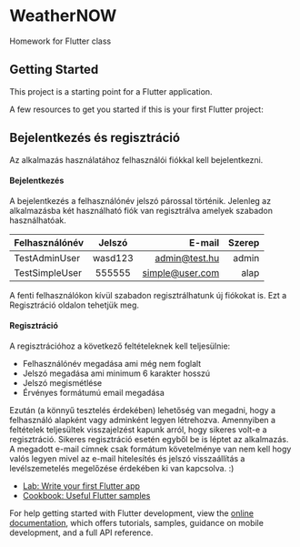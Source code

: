# WeatherNOW

Homework for Flutter class

## Getting Started

This project is a starting point for a Flutter application.

A few resources to get you started if this is your first Flutter project:

## Bejelentkezés és regisztráció

Az alkalmazás használatához felhasználói fiókkal kell bejelentkezni. 

#### Bejelentkezés

A bejelentkezés a felhasználónév jelszó párossal történik.
Jelenleg az alkalmazásba két használható fiók van regisztrálva amelyek szabadon használhatóak.

| Felhasználónév        | Jelszó           | E-mail            | Szerep  |
| -------------         |:----------------:| -----------------:|--------:|
| TestAdminUser         | wasd123          | admin@test.hu     | admin   |
| TestSimpleUser        | 555555           |  simple@user.com  |   alap  |

A fenti felhasználókon kívül szabadon regisztrálhatunk új fiókokat is. Ezt a Regisztráció oldalon tehetjük meg.

#### Regisztráció

A regisztrációhoz a következő feltételeknek kell teljesülnie:
- Felhasználónév megadása ami még nem foglalt
- Jelszó megadása ami minimum 6 karakter hosszú
- Jelszó megismétlése
- Érvényes formátumú email megadása

Ezután (a könnyű tesztelés érdekében) lehetőség van megadni, hogy a felhasználó alapként vagy adminként legyen létrehozva.
Amennyiben a feltételek teljesültek visszajelzést kapunk arról, hogy sikeres volt-e a regisztráció. Sikeres regisztráció esetén egyből be is léptet az alkalmazás.
A megadott e-mail címnek csak formátum követelménye van nem kell hogy valós legyen mivel az e-mail hitelesítés és jelszó visszaállítás a levélszemetelés megelőzése érdekében ki van kapcsolva. :)

- [Lab: Write your first Flutter app](https://docs.flutter.dev/get-started/codelab)
- [Cookbook: Useful Flutter samples](https://docs.flutter.dev/cookbook)

For help getting started with Flutter development, view the
[online documentation](https://docs.flutter.dev/), which offers tutorials,
samples, guidance on mobile development, and a full API reference.
